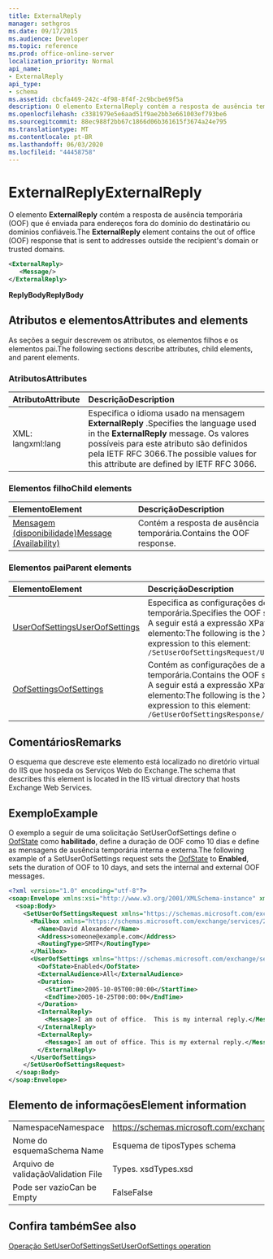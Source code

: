 ```yaml
---
title: ExternalReply
manager: sethgros
ms.date: 09/17/2015
ms.audience: Developer
ms.topic: reference
ms.prod: office-online-server
localization_priority: Normal
api_name:
- ExternalReply
api_type:
- schema
ms.assetid: cbcfa469-242c-4f98-8f4f-2c9bcbe69f5a
description: O elemento ExternalReply contém a resposta de ausência temporária (OOF) que é enviada para endereços fora do domínio do destinatário ou domínios confiáveis.
ms.openlocfilehash: c3381979e5e6aad51f9ae2bb3e661003ef793be6
ms.sourcegitcommit: 88ec988f2bb67c1866d06b361615f3674a24e795
ms.translationtype: MT
ms.contentlocale: pt-BR
ms.lasthandoff: 06/03/2020
ms.locfileid: "44458758"
---
```

# <a name="externalreply"></a><span data-ttu-id="ea13d-103">ExternalReply</span><span class="sxs-lookup"><span data-stu-id="ea13d-103">ExternalReply</span></span>

<span data-ttu-id="ea13d-104">O elemento **ExternalReply** contém a resposta de ausência temporária (OOF) que é enviada para endereços fora do domínio do destinatário ou domínios confiáveis.</span><span class="sxs-lookup"><span data-stu-id="ea13d-104">The **ExternalReply** element contains the out of office (OOF) response that is sent to addresses outside the recipient's domain or trusted domains.</span></span> 
  
```XML
<ExternalReply>
   <Message/>
</ExternalReply>
```

 <span data-ttu-id="ea13d-105">**ReplyBody**</span><span class="sxs-lookup"><span data-stu-id="ea13d-105">**ReplyBody**</span></span>
## <a name="attributes-and-elements"></a><span data-ttu-id="ea13d-106">Atributos e elementos</span><span class="sxs-lookup"><span data-stu-id="ea13d-106">Attributes and elements</span></span>

<span data-ttu-id="ea13d-107">As seções a seguir descrevem os atributos, os elementos filhos e os elementos pai.</span><span class="sxs-lookup"><span data-stu-id="ea13d-107">The following sections describe attributes, child elements, and parent elements.</span></span>
  
### <a name="attributes"></a><span data-ttu-id="ea13d-108">Atributos</span><span class="sxs-lookup"><span data-stu-id="ea13d-108">Attributes</span></span>

|<span data-ttu-id="ea13d-109">**Atributo**</span><span class="sxs-lookup"><span data-stu-id="ea13d-109">**Attribute**</span></span>|<span data-ttu-id="ea13d-110">**Descrição**</span><span class="sxs-lookup"><span data-stu-id="ea13d-110">**Description**</span></span>|
|:-----|:-----|
|<span data-ttu-id="ea13d-111">XML: lang</span><span class="sxs-lookup"><span data-stu-id="ea13d-111">xml:lang</span></span>  <br/> |<span data-ttu-id="ea13d-112">Especifica o idioma usado na mensagem **ExternalReply** .</span><span class="sxs-lookup"><span data-stu-id="ea13d-112">Specifies the language used in the **ExternalReply** message.</span></span> <span data-ttu-id="ea13d-113">Os valores possíveis para este atributo são definidos pela IETF RFC 3066.</span><span class="sxs-lookup"><span data-stu-id="ea13d-113">The possible values for this attribute are defined by IETF RFC 3066.</span></span>  <br/> |
   
### <a name="child-elements"></a><span data-ttu-id="ea13d-114">Elementos filho</span><span class="sxs-lookup"><span data-stu-id="ea13d-114">Child elements</span></span>

|<span data-ttu-id="ea13d-115">**Elemento**</span><span class="sxs-lookup"><span data-stu-id="ea13d-115">**Element**</span></span>|<span data-ttu-id="ea13d-116">**Descrição**</span><span class="sxs-lookup"><span data-stu-id="ea13d-116">**Description**</span></span>|
|:-----|:-----|
|[<span data-ttu-id="ea13d-117">Mensagem (disponibilidade)</span><span class="sxs-lookup"><span data-stu-id="ea13d-117">Message (Availability)</span></span>](message-availability.md) <br/> |<span data-ttu-id="ea13d-118">Contém a resposta de ausência temporária.</span><span class="sxs-lookup"><span data-stu-id="ea13d-118">Contains the OOF response.</span></span>  <br/> |
   
### <a name="parent-elements"></a><span data-ttu-id="ea13d-119">Elementos pai</span><span class="sxs-lookup"><span data-stu-id="ea13d-119">Parent elements</span></span>

|<span data-ttu-id="ea13d-120">**Elemento**</span><span class="sxs-lookup"><span data-stu-id="ea13d-120">**Element**</span></span>|<span data-ttu-id="ea13d-121">**Descrição**</span><span class="sxs-lookup"><span data-stu-id="ea13d-121">**Description**</span></span>|
|:-----|:-----|
|[<span data-ttu-id="ea13d-122">UserOofSettings</span><span class="sxs-lookup"><span data-stu-id="ea13d-122">UserOofSettings</span></span>](useroofsettings.md) <br/> |<span data-ttu-id="ea13d-123">Especifica as configurações de ausência temporária.</span><span class="sxs-lookup"><span data-stu-id="ea13d-123">Specifies the OOF settings.</span></span>  <br/> <span data-ttu-id="ea13d-124">A seguir está a expressão XPath para este elemento:</span><span class="sxs-lookup"><span data-stu-id="ea13d-124">The following is the XPath expression to this element:</span></span>  <br/>  `/SetUserOofSettingsRequest/UserOofSettings` <br/> |
|[<span data-ttu-id="ea13d-125">OofSettings</span><span class="sxs-lookup"><span data-stu-id="ea13d-125">OofSettings</span></span>](oofsettings.md) <br/> |<span data-ttu-id="ea13d-126">Contém as configurações de ausência temporária.</span><span class="sxs-lookup"><span data-stu-id="ea13d-126">Contains the OOF settings.</span></span>  <br/> <span data-ttu-id="ea13d-127">A seguir está a expressão XPath para este elemento:</span><span class="sxs-lookup"><span data-stu-id="ea13d-127">The following is the XPath expression to this element:</span></span>  <br/>  `/GetUserOofSettingsResponse/OofSettings` <br/> |
   
## <a name="remarks"></a><span data-ttu-id="ea13d-128">Comentários</span><span class="sxs-lookup"><span data-stu-id="ea13d-128">Remarks</span></span>

<span data-ttu-id="ea13d-129">O esquema que descreve este elemento está localizado no diretório virtual do IIS que hospeda os Serviços Web do Exchange.</span><span class="sxs-lookup"><span data-stu-id="ea13d-129">The schema that describes this element is located in the IIS virtual directory that hosts Exchange Web Services.</span></span>
  
## <a name="example"></a><span data-ttu-id="ea13d-130">Exemplo</span><span class="sxs-lookup"><span data-stu-id="ea13d-130">Example</span></span>

<span data-ttu-id="ea13d-131">O exemplo a seguir de uma solicitação SetUserOofSettings define o [OofState](oofstate.md) como **habilitado**, define a duração de OOF como 10 dias e define as mensagens de ausência temporária interna e externa.</span><span class="sxs-lookup"><span data-stu-id="ea13d-131">The following example of a SetUserOofSettings request sets the [OofState](oofstate.md) to **Enabled**, sets the duration of OOF to 10 days, and sets the internal and external OOF messages.</span></span>
  
```XML
<?xml version="1.0" encoding="utf-8"?>
<soap:Envelope xmlns:xsi="http://www.w3.org/2001/XMLSchema-instance" xmlns:xsd="http://www.w3.org/2001/XMLSchema" xmlns:soap="http://schemas.xmlsoap.org/soap/envelope/">
  <soap:Body>
    <SetUserOofSettingsRequest xmlns="https://schemas.microsoft.com/exchange/services/2006/messages">
      <Mailbox xmlns="https://schemas.microsoft.com/exchange/services/2006/types">
        <Name>David Alexander</Name>
        <Address>someone@example.com</Address>
        <RoutingType>SMTP</RoutingType>
      </Mailbox>
      <UserOofSettings xmlns="https://schemas.microsoft.com/exchange/services/2006/types">
        <OofState>Enabled</OofState>
        <ExternalAudience>All</ExternalAudience>
        <Duration>
          <StartTime>2005-10-05T00:00:00</StartTime>
          <EndTime>2005-10-25T00:00:00</EndTime>
        </Duration>
        <InternalReply>
          <Message>I am out of office.  This is my internal reply.</Message>
        </InternalReply>
        <ExternalReply>
          <Message>I am out of office. This is my external reply.</Message>
        </ExternalReply>
      </UserOofSettings>
    </SetUserOofSettingsRequest>
  </soap:Body>
</soap:Envelope>
```

## <a name="element-information"></a><span data-ttu-id="ea13d-132">Elemento de informações</span><span class="sxs-lookup"><span data-stu-id="ea13d-132">Element information</span></span>

|||
|:-----|:-----|
|<span data-ttu-id="ea13d-133">Namespace</span><span class="sxs-lookup"><span data-stu-id="ea13d-133">Namespace</span></span>  <br/> |https://schemas.microsoft.com/exchange/services/2006/types  <br/> |
|<span data-ttu-id="ea13d-134">Nome do esquema</span><span class="sxs-lookup"><span data-stu-id="ea13d-134">Schema Name</span></span>  <br/> |<span data-ttu-id="ea13d-135">Esquema de tipos</span><span class="sxs-lookup"><span data-stu-id="ea13d-135">Types schema</span></span>  <br/> |
|<span data-ttu-id="ea13d-136">Arquivo de validação</span><span class="sxs-lookup"><span data-stu-id="ea13d-136">Validation File</span></span>  <br/> |<span data-ttu-id="ea13d-137">Types. xsd</span><span class="sxs-lookup"><span data-stu-id="ea13d-137">Types.xsd</span></span>  <br/> |
|<span data-ttu-id="ea13d-138">Pode ser vazio</span><span class="sxs-lookup"><span data-stu-id="ea13d-138">Can be Empty</span></span>  <br/> |<span data-ttu-id="ea13d-139">False</span><span class="sxs-lookup"><span data-stu-id="ea13d-139">False</span></span>  <br/> |
   
## <a name="see-also"></a><span data-ttu-id="ea13d-140">Confira também</span><span class="sxs-lookup"><span data-stu-id="ea13d-140">See also</span></span>



[<span data-ttu-id="ea13d-141">Operação SetUserOofSettings</span><span class="sxs-lookup"><span data-stu-id="ea13d-141">SetUserOofSettings operation</span></span>](setuseroofsettings-operation.md)

